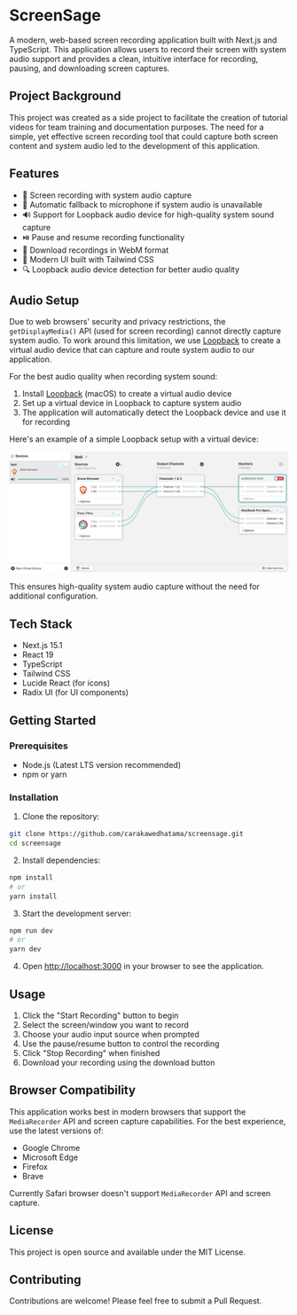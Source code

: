 # ScreenSage

A modern, web-based screen recording application built with Next.js and TypeScript. This application allows users to record their screen with system audio support and provides a clean, intuitive interface for recording, pausing, and downloading screen captures.

## Project Background

This project was created as a side project to facilitate the creation of tutorial videos for team training and documentation purposes. The need for a simple, yet effective screen recording tool that could capture both screen content and system audio led to the development of this application.

## Features

- 🎥 Screen recording with system audio capture
- 🎤 Automatic fallback to microphone if system audio is unavailable
- 🔊 Support for Loopback audio device for high-quality system sound capture
- ⏯️ Pause and resume recording functionality
- 💾 Download recordings in WebM format
- 🎨 Modern UI built with Tailwind CSS
- 🔍 Loopback audio device detection for better audio quality

## Audio Setup

Due to web browsers' security and privacy restrictions, the `getDisplayMedia()` API (used for screen recording) cannot directly capture system audio. To work around this limitation, we use [Loopback](https://rogueamoeba.com/loopback/) to create a virtual audio device that can capture and route system audio to our application.

For the best audio quality when recording system sound:

1. Install [Loopback](https://rogueamoeba.com/loopback/) (macOS) to create a virtual audio device
2. Set up a virtual device in Loopback to capture system audio
3. The application will automatically detect the Loopback device and use it for recording

Here's an example of a simple Loopback setup with a virtual device:

![Loopback Setup Example](assets/image/loopback-home-sample.png)

This ensures high-quality system audio capture without the need for additional configuration.

## Tech Stack

- Next.js 15.1
- React 19
- TypeScript
- Tailwind CSS
- Lucide React (for icons)
- Radix UI (for UI components)

## Getting Started

### Prerequisites

- Node.js (Latest LTS version recommended)
- npm or yarn

### Installation

1. Clone the repository:
```bash
git clone https://github.com/carakawedhatama/screensage.git
cd screensage
```

2. Install dependencies:
```bash
npm install
# or
yarn install
```

3. Start the development server:
```bash
npm run dev
# or
yarn dev
```

4. Open [http://localhost:3000](http://localhost:3000) in your browser to see the application.

## Usage

1. Click the "Start Recording" button to begin
2. Select the screen/window you want to record
3. Choose your audio input source when prompted
4. Use the pause/resume button to control the recording
5. Click "Stop Recording" when finished
6. Download your recording using the download button

## Browser Compatibility

This application works best in modern browsers that support the `MediaRecorder` API and screen capture capabilities. For the best experience, use the latest versions of:

- Google Chrome
- Microsoft Edge
- Firefox
- Brave

Currently Safari browser doesn't support `MediaRecorder` API and screen capture.

## License

This project is open source and available under the MIT License.

## Contributing

Contributions are welcome! Please feel free to submit a Pull Request.
